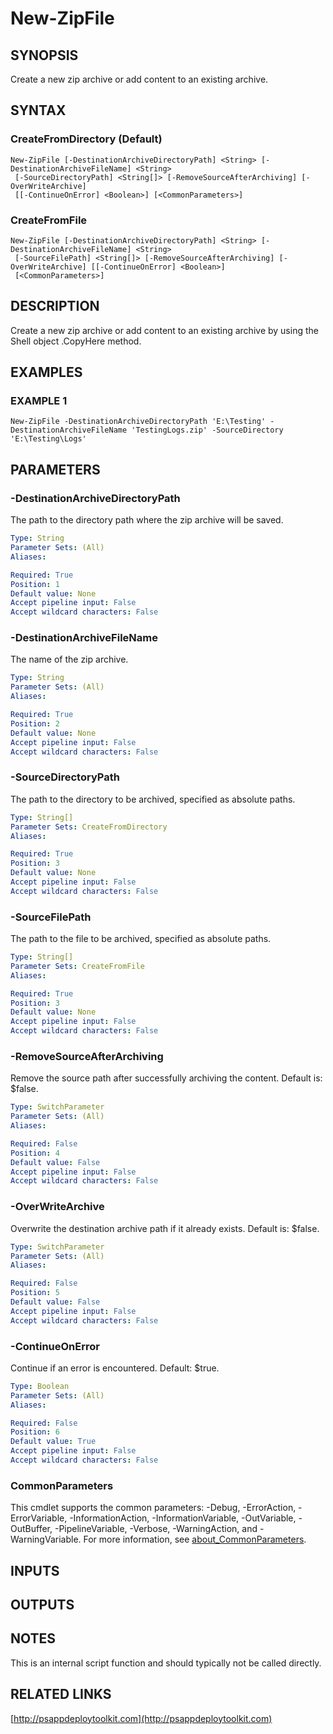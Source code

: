 ﻿---
editLink: false
isShowComments: false
external help file: PSAppDeployToolkit-help.xml
Module Name: PSAppDeployToolkit
online version: http://psappdeploytoolkit.com
schema: 2.0.0
---

# New-ZipFile

## SYNOPSIS
Create a new zip archive or add content to an existing archive.

## SYNTAX

### CreateFromDirectory (Default)
```
New-ZipFile [-DestinationArchiveDirectoryPath] <String> [-DestinationArchiveFileName] <String>
 [-SourceDirectoryPath] <String[]> [-RemoveSourceAfterArchiving] [-OverWriteArchive]
 [[-ContinueOnError] <Boolean>] [<CommonParameters>]
```

### CreateFromFile
```
New-ZipFile [-DestinationArchiveDirectoryPath] <String> [-DestinationArchiveFileName] <String>
 [-SourceFilePath] <String[]> [-RemoveSourceAfterArchiving] [-OverWriteArchive] [[-ContinueOnError] <Boolean>]
 [<CommonParameters>]
```

## DESCRIPTION
Create a new zip archive or add content to an existing archive by using the Shell object .CopyHere method.

## EXAMPLES

### EXAMPLE 1
```
New-ZipFile -DestinationArchiveDirectoryPath 'E:\Testing' -DestinationArchiveFileName 'TestingLogs.zip' -SourceDirectory 'E:\Testing\Logs'
```

## PARAMETERS

### -DestinationArchiveDirectoryPath
The path to the directory path where the zip archive will be saved.

```yaml
Type: String
Parameter Sets: (All)
Aliases:

Required: True
Position: 1
Default value: None
Accept pipeline input: False
Accept wildcard characters: False
```

### -DestinationArchiveFileName
The name of the zip archive.

```yaml
Type: String
Parameter Sets: (All)
Aliases:

Required: True
Position: 2
Default value: None
Accept pipeline input: False
Accept wildcard characters: False
```

### -SourceDirectoryPath
The path to the directory to be archived, specified as absolute paths.

```yaml
Type: String[]
Parameter Sets: CreateFromDirectory
Aliases:

Required: True
Position: 3
Default value: None
Accept pipeline input: False
Accept wildcard characters: False
```

### -SourceFilePath
The path to the file to be archived, specified as absolute paths.

```yaml
Type: String[]
Parameter Sets: CreateFromFile
Aliases:

Required: True
Position: 3
Default value: None
Accept pipeline input: False
Accept wildcard characters: False
```

### -RemoveSourceAfterArchiving
Remove the source path after successfully archiving the content.
Default is: $false.

```yaml
Type: SwitchParameter
Parameter Sets: (All)
Aliases:

Required: False
Position: 4
Default value: False
Accept pipeline input: False
Accept wildcard characters: False
```

### -OverWriteArchive
Overwrite the destination archive path if it already exists.
Default is: $false.

```yaml
Type: SwitchParameter
Parameter Sets: (All)
Aliases:

Required: False
Position: 5
Default value: False
Accept pipeline input: False
Accept wildcard characters: False
```

### -ContinueOnError
Continue if an error is encountered.
Default: $true.

```yaml
Type: Boolean
Parameter Sets: (All)
Aliases:

Required: False
Position: 6
Default value: True
Accept pipeline input: False
Accept wildcard characters: False
```

### CommonParameters
This cmdlet supports the common parameters: -Debug, -ErrorAction, -ErrorVariable, -InformationAction, -InformationVariable, -OutVariable, -OutBuffer, -PipelineVariable, -Verbose, -WarningAction, and -WarningVariable. For more information, see [about_CommonParameters](http://go.microsoft.com/fwlink/?LinkID=113216).

## INPUTS

## OUTPUTS

## NOTES
This is an internal script function and should typically not be called directly.

## RELATED LINKS

[http://psappdeploytoolkit.com](http://psappdeploytoolkit.com)

